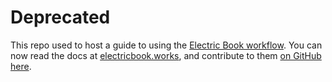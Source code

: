 # Deprecated

This repo used to host a guide to using the [Electric Book workflow](http://electricbook.works). You can now read the docs at [electricbook.works](http://electricbook.works), and contribute to them [on GitHub here](https://github.com/electricbookworks/electric-book).
